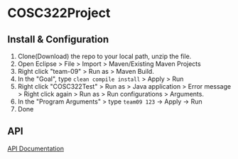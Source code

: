 # COSC322Project

## Install & Configuration

1. Clone(Download) the repo to your local path, unzip the file. 
2. Open Eclipse > File > Import > Maven/Existing Maven Projects
3. Right click "team-09" > Run as > Maven Build. 
4. In the "Goal", type `clean compile install` > Apply > Run
5. Right click "COSC322Test" > Run as > Java application > Error message > Right click again > Run as > Run configurations > Arguments.
6. In the "Program Arguments" > type `team09 123` -> Apply -> Run
7. Done


## API
[API Documentation](https://people.ok.ubc.ca/yongg/teaching/cosc322/project-and-assignments/cosc322-game-client-2.1/game-client-api-2021/)
